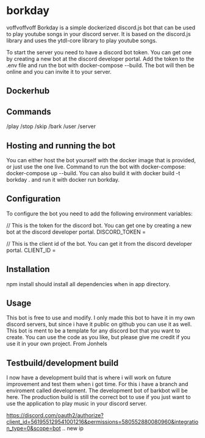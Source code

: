 # borkday
voffvoffvoff
Borkday is a simple dockerized discord.js bot that can be used to play youtube songs in your discord server. It is based on the discord.js library and uses the ytdl-core library to play youtube songs.

To start the server you need to have a discord bot token. You can get one by creating a new bot at the discord developer portal. Add the token to the .env file and run the bot with docker-compose --build. The bot will then be online and you can invite it to your server.

## Dockerhub

## Commands
/play
/stop
/skip
/bark
/user
/server

## Hosting and running the bot
You can either host the bot yourself with the docker image that is provided, or just use the one live. Command to run the bot with docker-compose: docker-compose up --build. You can also build it with docker build -t borkday . and run it with docker run borkday.

## Configuration
To configure the bot you need to add the following environment variables:

// This is the token for the discord bot. You can get one by creating a new bot at the discord developer portal.
DISCORD_TOKEN =

// This is the client id of the bot. You can get it from the discord developer portal.
CLIENT_ID =

## Installation
npm install should install all dependencies when in app directory.

## Usage
This bot is free to use and modify. I only made this bot to have it in my own discord servers, but since i have it public on github you can use it as well. This bot is ment to be a template for any discord bot that you want to create. You can use the code as you like, but please give me credit if you use it in your own project. From Jonhels

## Testbuild/development build
I now have a development build that is where i will work on future improvement and test them when i got time. For this i have a branch and enviroment called development.
The development bot of barkbot will be here. The production build is still the correct bot to use if you just want to use the application to play music in your discord server.


https://discord.com/oauth2/authorize?client_id=561955129541001216&permissions=580552880080960&integration_type=0&scope=bot
.. new ip
